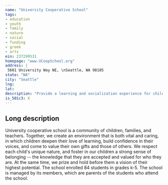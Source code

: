 ```yaml
---
name: "University Cooperative School"
tags:
- education
- youth
- family
- nature
- social
- funding
- greek
- arts
ein: 237299531
homepage: "www.UCoopSchool.org"
address: |
 5601 University Way NE, \nSeattle, WA 98105
state: "WA"
city: "Seattle"
lng: 
lat: 
description: "Provide a learning and socialization experience for children and their parents"
is_501c3: X
---
```


## Long description

University cooperative school is a community of children, families, and teachers. Together, we create an environment that is both vital and caring, in which children deepen their love of learning, build confidence in their voices, and come to value their own gifts and those of others. We respect each child's unique nature, and foster in our children a strong sense of belonging -- the knowledge that they are accepted and valued for who they are. At the same time, we prize and hold before them a vision of their highest potential. The school enrolled 84 students in grades k-5. The school is managed by its members, which are parents of the students who attend the school. 

